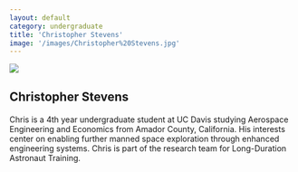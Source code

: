 ```yaml
---
layout: default
category: undergraduate
title: 'Christopher Stevens'
image: '/images/Christopher%20Stevens.jpg'
---
```


<img src="{{ page.image }}">

<h2 class="team-title">Christopher Stevens</h2>
<h4 class="team-position"></h4>
<p>Chris is a 4th year undergraduate student at UC Davis studying Aerospace Engineering and Economics from Amador County, California. His interests center on enabling further manned space exploration through enhanced engineering systems. Chris is part of the research team for Long-Duration Astronaut Training.  </p>
<ul class="team-member-other-info"></ul>
